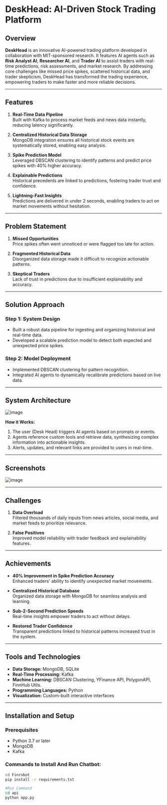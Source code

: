 # DeskHead: AI-Driven Stock Trading Platform

## Overview
**DeskHead** is an innovative AI-powered trading platform developed in collaboration with MIT-sponsored research. It features AI agents such as **Risk Analyst AI**, **Researcher AI**, and **Trader AI** to assist traders with real-time predictions, risk assessments, and market research. By addressing core challenges like missed price spikes, scattered historical data, and trader skepticism, DeskHead has transformed the trading experience, empowering traders to make faster and more reliable decisions.

---

## Features
1. **Real-Time Data Pipeline**  
   Built with Kafka to process market feeds and news data instantly, reducing latency significantly.

2. **Centralized Historical Data Storage**  
   MongoDB integration ensures all historical stock events are systematically stored, enabling easy analysis.

3. **Spike Prediction Model**  
   Leveraged DBSCAN clustering to identify patterns and predict price spikes with 40% higher accuracy.

4. **Explainable Predictions**  
   Historical precedents are linked to predictions, fostering trader trust and confidence.

5. **Lightning-Fast Insights**  
   Predictions are delivered in under 2 seconds, enabling traders to act on market movements without hesitation.

---

## Problem Statement
1. **Missed Opportunities**  
   Price spikes often went unnoticed or were flagged too late for action.

2. **Fragmented Historical Data**  
   Disorganized data storage made it difficult to recognize actionable patterns.

3. **Skeptical Traders**  
   Lack of trust in predictions due to insufficient explainability and accuracy.

---

## Solution Approach


### Step 1: System Design  
   - Built a robust data pipeline for ingesting and organizing historical and real-time data.  
   - Developed a scalable prediction model to detect both expected and unexpected price spikes.

### Step 2: Model Deployment  
   - Implemented DBSCAN clustering for pattern recognition.  
   - Integrated AI agents to dynamically recalibrate predictions based on live data.

---

## System Architecture

![image](https://github.com/user-attachments/assets/ef1b6f83-8f8a-426b-bce4-f1936ab1248e)


**How it Works:**  
1. The user (Desk Head) triggers AI agents based on prompts or events.  
2. Agents reference custom tools and retrieve data, synthesizing complex information into actionable insights.  
3. Alerts, updates, and relevant links are provided to users in real-time.

---

## Screenshots
![image](https://github.com/user-attachments/assets/4d2b7b8c-967c-4438-a36f-379043f70fe6)


---

## Challenges
1. **Data Overload**  
   Filtered thousands of daily inputs from news articles, social media, and market feeds to prioritize relevance.  

2. **False Positives**  
   Improved model reliability with trader feedback and explainability features.  

---

## Achievements
- **40% Improvement in Spike Prediction Accuracy**  
  Enhanced traders' ability to identify unexpected market movements.  

- **Centralized Historical Database**  
  Organized data storage with MongoDB for seamless analysis and learning.  

- **Sub-2-Second Prediction Speeds**  
  Real-time insights empower traders to act without delays.  

- **Restored Trader Confidence**  
  Transparent predictions linked to historical patterns increased trust in the system.  

---

## Tools and Technologies
- **Data Storage:** MongoDB, SQLite  
- **Real-Time Processing:** Kafka  
- **Machine Learning:** DBSCAN Clustering, YFinance API, PolygonAPI, FinnHub Utils.
- **Programming Languages:** Python  
- **Visualization:** Custom-built interactive interfaces  

---

## Installation and Setup

### Prerequisites
- Python 3.7 or later
- MongoDB
- Kafka

### Commands to Install And Run Chatbot:
```bash
cd Finrobot
pip install -r requirements.txt

#Run Command
cd api
python app.py

